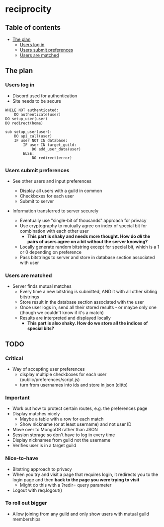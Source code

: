 # reciprocity

## Table of contents
- [The plan](#the-plan)
    - [Users log in](#users-log-in)
    - [Users submit preferences](#users-submit-preferences)
    - [Users are matched](#users-are-matched)

## The plan

### Users log in
- Discord used for authentication
- Site needs to be secure
```
WHILE NOT authenticated:
    DO authenticate(user)
DO setup_user(user)
DO redirect(home)

sub setup_user(user):
    DO api_call(user)
    IF user NOT IN database:
        IF user IN target_guild:
            DO add_user_data(user)
        ELSE:
            DO redirect(error)
```

### Users submit preferences
- See other users and input preferences
  - Display all users with a guild in common
  - Checkboxes for each user
  - Submit to server

- Information transferred to server securely
  - Eventually use "single-bit of thousands" approach for privacy
  - Use cryptography to mutually agree on index of special bit for combination with each other user
    - **This part is shaky and needs more thought. How do *all* the pairs of users agree on a bit without the server knowing?**
  - Locally generate random bitstring except for special bit, which is a 1 or 0 depending on preference
  - Pass bitstrings to server and store in database section associated with user

### Users are matched
- Server finds mutual matches
  - Every time a new bitstring is submitted, AND it with all other sibling bitstrings
  - Store result in the database section associated with the user
  - Once user logs in, send all their stored results - or maybe only one (though we couldn't know if it's a match)
  - Results are interpreted and displayed locally
    - **This part is also shaky. How do we store all the indices of special bits?**


 ## TODO
 ### Critical
- Way of accepting user preferences
  - display multiple checkboxes for each user (public/preferences/script.js)
  - turn from usernames into ids and store in json (ditto)

 ### Important
- Work out how to protect certain routes, e.g. the preferences page
- Display matches nicely
  - Maybe a table with a row for each match
  - Show nickname (or at least username) and not user ID
- Move over to MongoDB rather than JSON
- Session storage so don't have to log in every time
- Display nicknames from guild not the username
- Verifies user is in a target guild

### Nice-to-have
- Bitstring approach to privacy
- When you try and visit a page that requires login, it redirects you to the login page and then **back to the page you were trying to visit**
  - Might do this with a ?redir= query parameter
- Logout with req.logout()

### To roll out bigger
- Allow joining from any guild and only show users with mutual guild memberships